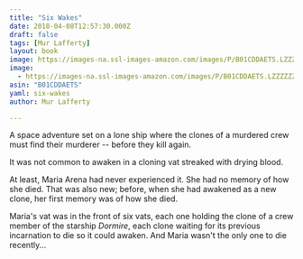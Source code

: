 ```yaml
---
title: "Six Wakes"
date: 2018-04-08T12:57:30.000Z
draft: false
tags: [Mur Lafferty]
layout: book
image: https://images-na.ssl-images-amazon.com/images/P/B01CDDAETS.LZZZZZZZ.jpg
image: 
  - https://images-na.ssl-images-amazon.com/images/P/B01CDDAETS.LZZZZZZZ.jpg
asin: "B01CDDAETS"
yaml: six-wakes
author: Mur Lafferty

---
```


A space adventure set on a lone ship where the clones of a murdered crew must find their murderer -- before they kill again.  
  
It was not common to awaken in a cloning vat streaked with drying blood.  
  
At least, Maria Arena had never experienced it. She had no memory of how she died. That was also new; before, when she had awakened as a new clone, her first memory was of how she died.  
  
Maria's vat was in the front of six vats, each one holding the clone of a crew member of the starship *Dormire*, each clone waiting for its previous incarnation to die so it could awaken. And Maria wasn't the only one to die recently...